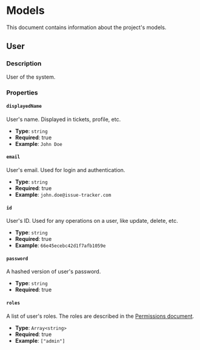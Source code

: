 # Models

This document contains information about the project's models.

## User

### Description

User of the system.

### Properties

#### `displayedName`

User's name. Displayed in tickets, profile, etc.

* **Type**: `string`
* **Required**: true
* **Example**: `John Doe`

#### `email`

User's email. Used for login and authentication.

* **Type**: `string`
* **Required**: true
* **Example**: `john.doe@issue-tracker.com`

#### `id`

User's ID. Used for any operations on a user, like update, delete, etc.

* **Type**: `string`
* **Required**: true
* **Example**: `66e45ecebc42d1f7afb1059e`

#### `password`

A hashed version of user's password.

* **Type**: `string`
* **Required**: true

#### `roles`

A list of user's roles. The roles are described in the [Permissions document](./permissions.md).

* **Type**: `Array<string>`
* **Required**: true
* **Example**: `["admin"]`
